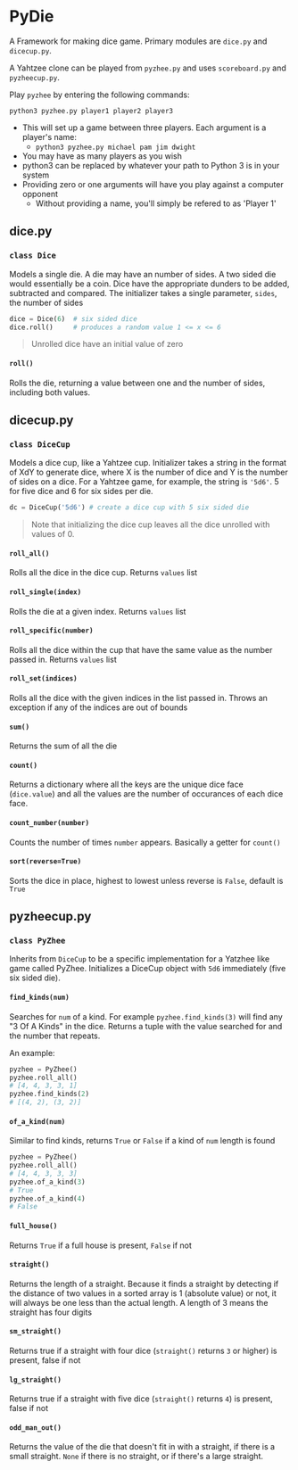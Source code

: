 # PyDie

A Framework for making dice game.  Primary modules are `dice.py` and `dicecup.py`.

A Yahtzee clone can be played from `pyzhee.py` and uses `scoreboard.py` and `pyzheecup.py`.

Play `pyzhee` by entering the following commands:

```
python3 pyzhee.py player1 player2 player3
```
- This will set up a game between three players.  Each argument is a player's name: 
    - `python3 pyzhee.py michael pam jim dwight`
- You may have as many players as you wish
- python3 can be replaced by whatever your path to Python 3 is in your system
- Providing zero or one arguments will have you play against a computer opponent
    - Without providing a name, you'll simply be refered to as 'Player 1'

## dice.py

### `class Dice`

Models a single die.  A die may have an number of sides.  A two sided die would essentially be a coin.  Dice have the appropriate dunders to be added, subtracted and compared.  The initializer takes a single parameter, `sides`, the number of sides

```python
dice = Dice(6)  # six sided dice
dice.roll()     # produces a random value 1 <= x <= 6
```

> Unrolled dice have an initial value of zero

#### `roll()`

Rolls the die, returning a value between one and the number of sides, including both values.

## dicecup.py

### `class DiceCup`

Models a dice cup, like a Yahtzee cup.  Initializer takes a string in the format of XdY to generate dice, where X is the number of dice and Y is the number of sides on a dice.  For a Yahtzee game, for example, the string is `'5d6'`.  5 for five dice and 6 for six sides per die.

```python
dc = DiceCup('5d6') # create a dice cup with 5 six sided die
```

> Note that initializing the dice cup leaves all the dice unrolled with values of 0.

#### `roll_all()`

Rolls all the dice in the dice cup.  Returns `values` list

#### `roll_single(index)`

Rolls the die at a given index.  Returns `values` list

#### `roll_specific(number)`

Rolls all the dice within the cup that have the same value as the number passed in.  Returns `values` list

#### `roll_set(indices)`

Rolls all the dice with the given indices in the list passed in.  Throws an exception if any of the indices are out of bounds

#### `sum()`

Returns the sum of all the die

#### `count()`

Returns a dictionary where all the keys are the unique dice face (`dice.value`) and all the values are the number of occurances of each dice face.

#### `count_number(number)`

Counts the number of times `number` appears.  Basically a getter for `count()`

#### `sort(reverse=True)`

Sorts the dice in place, highest to lowest unless reverse is `False`, default is `True`

## pyzheecup.py

### `class PyZhee`

Inherits from `DiceCup` to be a specific implementation for a Yatzhee like game called PyZhee.  Initializes a DiceCup object with `5d6` immediately (five six sided die).

#### `find_kinds(num)`

Searches for `num` of a kind.  For example `pyzhee.find_kinds(3)` will find any "3 Of A Kinds" in the dice.  Returns a tuple with the value searched for and the number that repeats.

An example:

```python
pyzhee = PyZhee()
pyzhee.roll_all()
# [4, 4, 3, 3, 1]
pyzhee.find_kinds(2)
# [(4, 2), (3, 2)]
```

#### `of_a_kind(num)`

Similar to find kinds, returns `True` or `False` if a kind of `num` length is found

```python
pyzhee = PyZhee()
pyzhee.roll_all()
# [4, 4, 3, 3, 3]
pyzhee.of_a_kind(3)
# True
pyzhee.of_a_kind(4)
# False
```

#### `full_house()`

Returns `True` if a full house is present, `False` if not

#### `straight()`

Returns the length of a straight.  Because it finds a straight by detecting if the distance of two values in a sorted array is 1 (absolute value) or not, it will always be one less than the actual length.  A length of 3 means the straight has four digits

#### `sm_straight()`

Returns true if a straight with four dice (`straight()` returns `3` or higher) is present, false if not

#### `lg_straight()`

Returns true if a straight with five dice (`straight()` returns `4`) is present, false if not

#### `odd_man_out()`

Returns the value of the die that doesn't fit in with a straight, if there is a small straight.  `None` if there is no straight, or if there's a large straight.